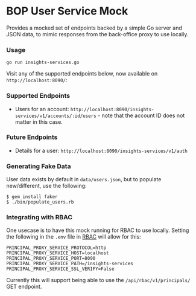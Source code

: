 # BOP User Service Mock

Provides a mocked set of endpoints backed by a simple Go server and JSON data, to mimic responses from the back-office proxy to use locally.

### Usage

```
go run insights-services.go
```
Visit any of the supported endpoints below, now available on `http://localhost:8090/`:

### Supported Endpoints

  - Users for an account: `http://localhost:8090/insights-services/v1/accounts/:id/users` - note that the account ID does not matter in this case.

### Future Endpoints

  - Details for a user: `http://localhost:8090/insights-services/v1/auth`

### Generating Fake Data

User data exists by default in `data/users.json`, but to populate new/different,
use the following:

```
$ gem install faker
$ ./bin/populate_users.rb
```

### Integrating with RBAC

One usecase is to have this mock running for RBAC to use locally. Setting the
following in the `.env` file in [RBAC](https://github.com/RedHatInsights/insights-rbac/)
will allow for this:

```
PRINCIPAL_PROXY_SERVICE_PROTOCOL=http
PRINCIPAL_PROXY_SERVICE_HOST=localhost
PRINCIPAL_PROXY_SERVICE_PORT=8090
PRINCIPAL_PROXY_SERVICE_PATH=/insights-services
PRINCIPAL_PROXY_SERVICE_SSL_VERIFY=False
```

Currently this will support being able to use the `/api/rbac/v1/principals/`
GET endpoint.
